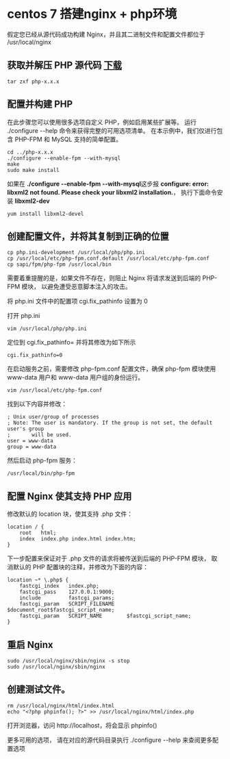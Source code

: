 # centos 7 搭建nginx + php环境

假定您已经从源代码成功构建 Nginx，并且其二进制文件和配置文件都位于 /usr/local/nginx

## 获取并解压 PHP 源代码 [下载](http://php.net/downloads.php)
```shell
tar zxf php-x.x.x
```

## 配置并构建 PHP

在此步骤您可以使用很多选项自定义 PHP，例如启用某些扩展等。 运行 ./configure --help 命令来获得完整的可用选项清单。 在本示例中，我们仅进行包含 PHP-FPM 和 MySQL 支持的简单配置。
```shell
cd ../php-x.x.x
./configure --enable-fpm --with-mysql
make
sudo make install
```

如果在 **./configure --enable-fpm --with-mysql**这步报 **configure: error: libxml2 not found. Please check your libxml2 installation.**， 执行下面命令安装 **libxml2-dev**
```shell
yum install libxml2-devel
```

## 创建配置文件，并将其复制到正确的位置
```shell
cp php.ini-development /usr/local/php/php.ini
cp /usr/local/etc/php-fpm.conf.default /usr/local/etc/php-fpm.conf
cp sapi/fpm/php-fpm /usr/local/bin
```

需要着重提醒的是，如果文件不存在，则阻止 Nginx 将请求发送到后端的 PHP-FPM 模块， 以避免遭受恶意脚本注入的攻击。

将 php.ini 文件中的配置项 cgi.fix_pathinfo 设置为 0

打开 php.ini
```shell
vim /usr/local/php/php.ini
```

定位到 cgi.fix_pathinfo= 并将其修改为如下所示

```shell
cgi.fix_pathinfo=0
```

在启动服务之前，需要修改 php-fpm.conf 配置文件，确保 php-fpm 模块使用 www-data 用户和 www-data 用户组的身份运行。
```shell
vim /usr/local/etc/php-fpm.conf
```

找到以下内容并修改：
```shell
; Unix user/group of processes
; Note: The user is mandatory. If the group is not set, the default user's group
;       will be used.
user = www-data
group = www-data
```

然后启动 php-fpm 服务：
```shell
/usr/local/bin/php-fpm
```

## 配置 Nginx 使其支持 PHP 应用

修改默认的 location 块，使其支持 .php 文件：

```shell
location / {
    root   html;
    index  index.php index.html index.htm;
}
```

下一步配置来保证对于 .php 文件的请求将被传送到后端的 PHP-FPM 模块， 取消默认的 PHP 配置块的注释，并修改为下面的内容：

```shell
location ~* \.php$ {
    fastcgi_index   index.php;
    fastcgi_pass    127.0.0.1:9000;
    include         fastcgi_params;
    fastcgi_param   SCRIPT_FILENAME    $document_root$fastcgi_script_name;
    fastcgi_param   SCRIPT_NAME        $fastcgi_script_name;
}
```

## 重启 Nginx
```shell
sudo /usr/local/nginx/sbin/nginx -s stop
sudo /usr/local/nginx/sbin/nginx
```


## 创建测试文件。
```shell
rm /usr/local/nginx/html/index.html
echo "<?php phpinfo(); ?>" >> /usr/local/nginx/html/index.php
```

打开浏览器，访问 http://localhost，将会显示 phpinfo() 

更多可用的选项， 请在对应的源代码目录执行 ./configure --help 来查阅更多配置选项
